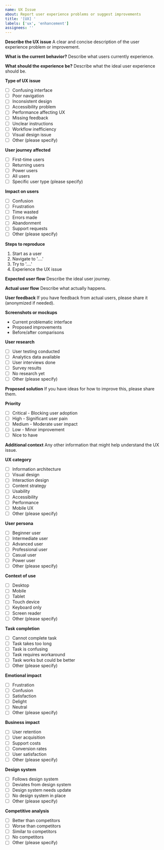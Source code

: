 ```yaml
---
name: UX Issue
about: Report user experience problems or suggest improvements
title: '[UX] '
labels: ['ux', 'enhancement']
assignees: ''
---
```


**Describe the UX issue**
A clear and concise description of the user experience problem or improvement.

**What is the current behavior?**
Describe what users currently experience.

**What should the experience be?**
Describe what the ideal user experience should be.

**Type of UX issue**
- [ ] Confusing interface
- [ ] Poor navigation
- [ ] Inconsistent design
- [ ] Accessibility problem
- [ ] Performance affecting UX
- [ ] Missing feedback
- [ ] Unclear instructions
- [ ] Workflow inefficiency
- [ ] Visual design issue
- [ ] Other (please specify)

**User journey affected**
- [ ] First-time users
- [ ] Returning users
- [ ] Power users
- [ ] All users
- [ ] Specific user type (please specify)

**Impact on users**
- [ ] Confusion
- [ ] Frustration
- [ ] Time wasted
- [ ] Errors made
- [ ] Abandonment
- [ ] Support requests
- [ ] Other (please specify)

**Steps to reproduce**
1. Start as a user
2. Navigate to '....'
3. Try to '....'
4. Experience the UX issue

**Expected user flow**
Describe the ideal user journey.

**Actual user flow**
Describe what actually happens.

**User feedback**
If you have feedback from actual users, please share it (anonymized if needed).

**Screenshots or mockups**
- Current problematic interface
- Proposed improvements
- Before/after comparisons

**User research**
- [ ] User testing conducted
- [ ] Analytics data available
- [ ] User interviews done
- [ ] Survey results
- [ ] No research yet
- [ ] Other (please specify)

**Proposed solution**
If you have ideas for how to improve this, please share them.

**Priority**
- [ ] Critical - Blocking user adoption
- [ ] High - Significant user pain
- [ ] Medium - Moderate user impact
- [ ] Low - Minor improvement
- [ ] Nice to have

**Additional context**
Any other information that might help understand the UX issue.

**UX category**
- [ ] Information architecture
- [ ] Visual design
- [ ] Interaction design
- [ ] Content strategy
- [ ] Usability
- [ ] Accessibility
- [ ] Performance
- [ ] Mobile UX
- [ ] Other (please specify)

**User persona**
- [ ] Beginner user
- [ ] Intermediate user
- [ ] Advanced user
- [ ] Professional user
- [ ] Casual user
- [ ] Power user
- [ ] Other (please specify)

**Context of use**
- [ ] Desktop
- [ ] Mobile
- [ ] Tablet
- [ ] Touch device
- [ ] Keyboard only
- [ ] Screen reader
- [ ] Other (please specify)

**Task completion**
- [ ] Cannot complete task
- [ ] Task takes too long
- [ ] Task is confusing
- [ ] Task requires workaround
- [ ] Task works but could be better
- [ ] Other (please specify)

**Emotional impact**
- [ ] Frustration
- [ ] Confusion
- [ ] Satisfaction
- [ ] Delight
- [ ] Neutral
- [ ] Other (please specify)

**Business impact**
- [ ] User retention
- [ ] User acquisition
- [ ] Support costs
- [ ] Conversion rates
- [ ] User satisfaction
- [ ] Other (please specify)

**Design system**
- [ ] Follows design system
- [ ] Deviates from design system
- [ ] Design system needs update
- [ ] No design system in place
- [ ] Other (please specify)

**Competitive analysis**
- [ ] Better than competitors
- [ ] Worse than competitors
- [ ] Similar to competitors
- [ ] No competitors
- [ ] Other (please specify)
